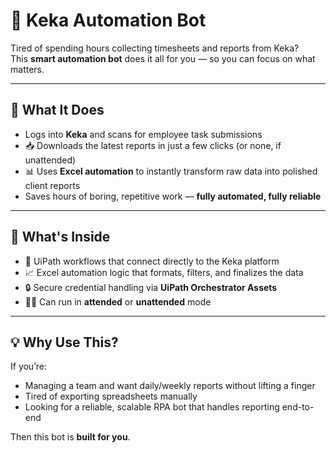 # 🤖 Keka Automation Bot

Tired of spending hours collecting timesheets and reports from Keka?  
This **smart automation bot** does it all for you — so you can focus on what matters.

---

## 🚀 What It Does

- Logs into **Keka** and scans for employee task submissions  
- 📥 Downloads the latest reports in just a few clicks (or none, if unattended)  
- 📊 Uses **Excel automation** to instantly transform raw data into polished client reports  
- Saves hours of boring, repetitive work — **fully automated, fully reliable**

---

## 🧠 What's Inside

- 🔗 UiPath workflows that connect directly to the Keka platform  
- 📈 Excel automation logic that formats, filters, and finalizes the data  
- 🔒 Secure credential handling via **UiPath Orchestrator Assets**  
- 🧑‍💼 Can run in **attended** or **unattended** mode

---

## 💡 Why Use This?

If you’re:
- Managing a team and want daily/weekly reports without lifting a finger  
- Tired of exporting spreadsheets manually  
- Looking for a reliable, scalable RPA bot that handles reporting end-to-end  

Then this bot is **built for you**.
